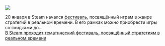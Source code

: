 <!--2025-01-23 14:09:01-->
<div class="yb">
  <div class="rss smaller1 habr"><img src="https://habrastorage.org/getpro/habr/upload_files/8e4/9cc/3f3/8e49cc3f3de722f15bd03d896032b80b.jpg" /><p>20 января в Steam начался <a href="https://store.steampowered.com/category/strategy_real_time" rel="noopener noreferrer nofollow">фестиваль</a>, посвящённый играм в жанре стратегий в реальном времени. В его рамках можно приобрести игры со скидками до... <br><a class="light" href="https://habr.com/ru/news/876104/?utm_source=habrahabr&utm_medium=rss&utm_campaign=876104">В Steam проходит тематический фестиваль, посвящённый стратегиям в реальном времени</a></div>
</div>
